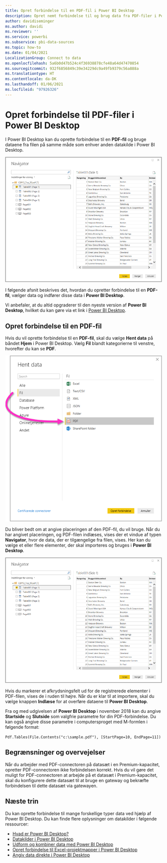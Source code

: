 ```yaml
---
title: Opret forbindelse til en PDF-fil i Power BI Desktop
description: Opret nemt forbindelse til og brug data fra PDF-filer i Power BI Desktop
author: davidiseminger
ms.author: davidi
ms.reviewer: ''
ms.service: powerbi
ms.subservice: pbi-data-sources
ms.topic: how-to
ms.date: 01/04/2021
LocalizationGroup: Connect to data
ms.openlocfilehash: 5a6b0d47b524c4f36938878cfe48a64d47470854
ms.sourcegitcommit: 932f6856849c39e34229dc9a49fb9379c56a888a
ms.translationtype: HT
ms.contentlocale: da-DK
ms.lasthandoff: 01/06/2021
ms.locfileid: "97926326"
---
```

# <a name="connect-to-pdf-files-in-power-bi-desktop"></a>Opret forbindelse til PDF-filer i Power BI Desktop
I Power BI Desktop kan du oprette forbindelse til en **PDF-fil** og bruge dataene fra filen på samme måde som enhver anden datakilde i Power BI Desktop.

![Opret forbindelse til data i PDF-filer](media/desktop-connect-pdf/connect-pdf-04.png)

I følgende afsnit beskrives det, hvordan du opretter forbindelse til en **PDF-fil**, vælger data og indfører disse data i **Power BI Desktop**.

Vi anbefaler, at du altid opgraderer til den nyeste version af **Power BI Desktop**, hvilket du kan gøre via et link i [Power BI Desktop](../fundamentals/desktop-get-the-desktop.md). 

## <a name="connect-to-a-pdf-file"></a>Opret forbindelse til en PDF-fil
Hvis du vil oprette forbindelse til en **PDF-fil**, skal du vælge **Hent data** på båndet **Hjem** i Power BI Desktop. Vælg **Fil** blandt kategorierne til venstre, hvorefter du kan se **PDF**.

![Vælg PDF i Hent data](media/desktop-connect-pdf/connect-pdf-01.png)

Du bliver bedt om at angive placeringen af den PDF-fil, du vil bruge. Når du har angivet placeringen, og PDF-filen indlæses, vises der et vindue af typen **Navigator**, hvor de data, der er tilgængelige fra filen, vises. Her kan du vælge et eller flere elementer, der skal importeres og bruges i **Power BI Desktop**.

![Opret forbindelse til data i PDF-filer](media/desktop-connect-pdf/connect-pdf-04.png)

Hvis du markerer et afkrydsningsfelt ud for de registrerede elementer i PDF-filen, vises de i ruden til højre. Når du er klar til at importere, skal du vælge knappen **Indlæse** for at overføre dataene til **Power BI Desktop**.

Fra og med udgivelsen af **Power BI Desktop** i november 2018 kan du angive **Startside** og **Slutside** som valgfrie parametre for din PDF-forbindelse. Du kan også angive disse parametre i computersproget med M-formlen i følgende format:

`Pdf.Tables(File.Contents("c:\sample.pdf"), [StartPage=10, EndPage=11])`

## <a name="limitations-and-considerations"></a>Begrænsninger og overvejelser

Når du arbejder med PDF-connectoren på datasæt i en Premium-kapacitet, opretter PDF-connectoren ikke forbindelsen korrekt. Hvis du vil gøre det muligt for PDF-connectoren at arbejde på et datasæt i Premium-kapacitet, skal du konfigurere dette datasæt til at bruge en gateway og bekræfte forbindelsen til dette datasæt via gatewayen.  


## <a name="next-steps"></a>Næste trin
Du kan oprette forbindelse til mange forskellige typer data ved hjælp af Power BI Desktop. Du kan finde flere oplysninger om datakilder i følgende ressourcer:

* [Hvad er Power BI Desktop?](../fundamentals/desktop-what-is-desktop.md)
* [Datakilder i Power BI Desktop](desktop-data-sources.md)
* [Udform og kombiner data med Power BI Desktop](desktop-shape-and-combine-data.md)
* [Opret forbindelse til Excel-projektmapper i Power BI Desktop](desktop-connect-excel.md)   
* [Angiv data direkte i Power BI Desktop](desktop-enter-data-directly-into-desktop.md)   
